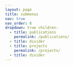 ```yaml
---
layout: page
title: submenus
nav: true
nav_order: 8
dropdown: true children:
  - title: publications
    permalink: /publications/
  - title: divider
  - title: projects
    permalink: /projects/
  - title: divider
---
```

